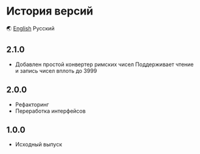 # История версий

🌏 [English](./CHANGELOG.md) Русский

## 2.1.0

- Добавлен простой конвертер римских чисел
Поддерживает чтение и запись чисел вплоть до 3999

## 2.0.0

- Рефакторинг
- Переработка интерфейсов

## 1.0.0

- Исходный выпуск